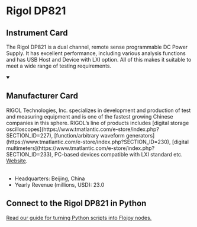 
# Rigol DP821

## Instrument Card

The Rigol DP821 is a dual channel, remote sense programmable DC Power Supply. It has excellent performance, including various analysis functions and has USB Host and Device with LXI option. All of this makes it suitable to meet a wide range of testing requirements.

<details open>
<summary><h2>Manufacturer Card</h2></summary>
RIGOL Technologies, Inc. specializes in development and production of test and measuring equipment and is one of the fastest growing Chinese companies in this sphere.
RIGOL’s line of products includes [digital storage oscilloscopes](https://www.tmatlantic.com/e-store/index.php?SECTION_ID=227), [function/arbitrary waveform generators](https://www.tmatlantic.com/e-store/index.php?SECTION_ID=230), [digital multimeters](https://www.tmatlantic.com/e-store/index.php?SECTION_ID=233), PC-based devices compatible with LXI standard etc. <a href="https://www.rigol.com/">Website</a>.
<br></br>
<ul>
  <li>Headquarters: Beijing, China</li>
  <li>Yearly Revenue (millions, USD): 23.0</li>
</ul>
</details>

## Connect to the Rigol DP821 in Python

[Read our guide for turning Python scripts into Flojoy nodes.](https://docs.flojoy.ai/custom-nodes/creating-custom-node/)


